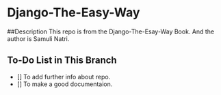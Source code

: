 # Django-The-Easy-Way
##Description
This repo is from the Django-The-Esay-Way Book.
And the author is Samuli Natri.<br>

## To-Do List in This Branch
- [] To add further info about repo.
- [] To make a good documentaion.
